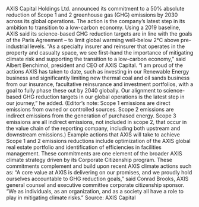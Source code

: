 AXIS Capital Holdings Ltd. announced its commitment to a 50% absolute reduction of Scope 1 and 2 greenhouse gas (GHG) emissions by 2030 across its global operations.
The action is the company’s latest step in its ambition to transition to a low-carbon economy. Using a 2019 baseline, AXIS said its science-based GHG reduction targets are in line with the goals of the Paris Agreement – to limit global warming well-below 2°C above pre-industrial levels.
“As a specialty insurer and reinsurer that operates in the property and casualty space, we see first-hand the importance of mitigating climate risk and supporting the transition to a low-carbon economy,” said Albert Benchimol, president and CEO of AXIS Capital.
“I am proud of the actions AXIS has taken to date, such as investing in our Renewable Energy business and significantly limiting new thermal coal and oil sands business from our insurance, facultative reinsurance and investment portfolios, with a goal to fully phase these out by 2040 globally. Our alignment to science-based GHG reduction targets in our global operations is the latest step in our journey,” he added.
(Editor’s note: Scope 1 emissions are direct emissions from owned or controlled sources. Scope 2 emissions are indirect emissions from the generation of purchased energy. Scope 3 emissions are all indirect emissions, not included in scope 2, that occur in the value chain of the reporting company, including both upstream and downstream emissions.)
Example actions that AXIS will take to achieve Scope 1 and 2 emissions reductions include optimization of the AXIS global real estate portfolio and identification of efficiencies in facilities management.
These commitments are one element of the broader AXIS climate strategy driven by its Corporate Citizenship program. These commitments complement and build upon recent AXIS climate actions such as:
“A core value at AXIS is delivering on our promises, and we proudly hold ourselves accountable to GHG reduction goals,” said Conrad Brooks, AXIS general counsel and executive committee corporate citizenship sponsor. “We as individuals, as an organization, and as a society all have a role to play in mitigating climate risks.”
Source: AXIS Capital